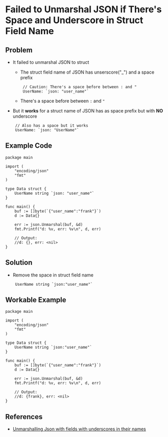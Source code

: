 # Failed to Unmarshal JSON if There's Space and Underscore in Struct Field Name

## Problem
* It failed to unmarshal JSON to struct
  * The struct field name of JSON has unserscore("_") and a space prefix
     
         // Caution: There's a space before between : and "
         UserName: `json: "user_name"` 
  * There's a space before between `:` and `"`
* But it **works** for a struct name of JSON has as space prefix but with **NO** underscore
  
       // Also has a space but it works
       UserName: `json: "UserName"` 
   
## Example Code

```
package main

import (
	"encoding/json"
	"fmt"
)

type Data struct {
	UserName string `json: "user_name"`
}

func main() {
	buf := []byte(`{"user_name":"frank"}`)
	d := Data{}

	err := json.Unmarshal(buf, &d)
	fmt.Printf("d: %v, err: %v\n", d, err)

	// Output:
	//d: {}, err: <nil>
}
```

## Solution
* Remove the space in struct field name

       UserName string `json:"user_name"`

## Workable Example
```
package main

import (
	"encoding/json"
	"fmt"
)

type Data struct {
	UserName string `json:"user_name"`
}

func main() {
	buf := []byte(`{"user_name":"frank"}`)
	d := Data{}

	err := json.Unmarshal(buf, &d)
	fmt.Printf("d: %v, err: %v\n", d, err)

	// Output:
	//d: {frank}, err: <nil>
}
```


## References
* [Unmarshalling Json with fields with underscores in their names](https://grokbase.com/t/gg/golang-nuts/139rdwmrgn/go-nuts-unmarshalling-json-with-fields-with-underscores-in-their-names)
